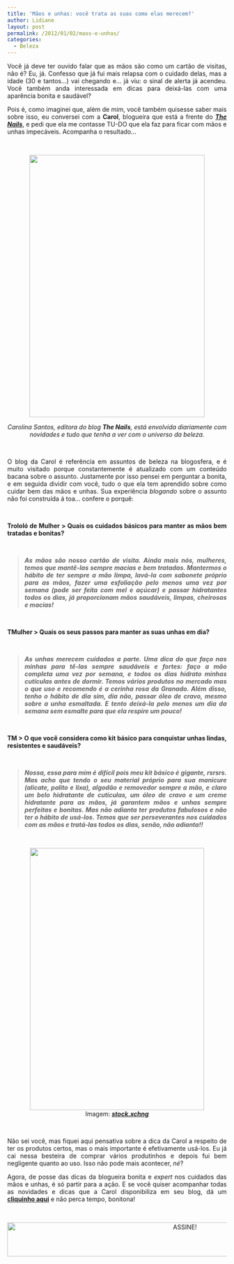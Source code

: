 ```yaml
---
title: 'Mãos e unhas: você trata as suas como elas merecem?'
author: Lidiane
layout: post
permalink: /2012/01/02/maos-e-unhas/
categories:
  - Beleza
---
```

<p style="text-align: justify;">
  Você já deve ter ouvido falar que as mãos são como um cartão de visitas, não é? Eu, já. Confesso que já fui mais relapsa com o cuidado delas, mas a idade (30 e tantos…) vai chegando e… já viu: o sinal de alerta já acendeu. Você também anda interessada em dicas para deixá-las com uma aparência bonita e saudável?
</p>

<p style="text-align: justify;" align="justify">
  Pois é, como imaginei que, além de mim, você também quisesse saber mais sobre isso, eu conversei com a <strong>Carol</strong>, blogueira que está a frente do <strong><em><a href="http://www.thenails.com.br/" target="_blank" rel="noopener noreferrer">The Nails</a></em></strong>, e pedi que ela me contasse TU-DO que ela faz para ficar com mãos e unhas impecáveis. Acompanha o resultado…
</p>

&nbsp;

<p align="center">
  <a href="https://www.trololodemulher.com.br/2011/08/Carol-Santos.jpg"><img class="alignnone size-full wp-image-6788" title="Camera 360" src="https://www.trololodemulher.com.br/2011/08/Carol-Santos.jpg" alt="" width="402" height="600" /></a>
</p>

<p align="center">
  <em>Carolina Santos, editora do blog <strong>The Nails</strong>, está envolvida diariamente com novidades e tudo que tenha a ver com o universo da beleza.</em>
</p>

&nbsp;

<p style="text-align: justify;" align="justify">
  O blog da Carol é referência em assuntos de beleza na blogosfera, e é muito visitado porque constantemente é atualizado com um conteúdo bacana sobre o assunto. Justamente por isso pensei em perguntar a bonita, e em seguida dividir com você, tudo o que ela tem aprendido sobre como cuidar bem das mãos e unhas. Sua experiência <em>blogando</em> sobre o assunto não foi construída á toa… confere o porquê:
</p>

&nbsp;

<p align="justify">
  <strong>Trololó de Mulher > Quais os cuidados básicos para manter as mãos bem tratadas e bonitas?</strong>
</p>

&nbsp;

> <p align="justify">
>   <strong><em>As mãos são nosso cartão de visita. Ainda mais nós, mulheres, temos que mantê-las sempre macias e bem tratadas. Mantermos o hábito de ter sempre a mão limpa, lavá-la com sabonete próprio para as mãos, fazer uma esfoliação pelo menos uma vez por semana (pode ser feita com mel e açúcar) e passar hidratantes todos os dias, já proporcionam mãos saudáveis, limpas, cheirosas e macias!</em></strong>
> </p>

&nbsp;

<p align="justify">
  <strong>TMulher > Quais os seus passos para manter as suas unhas em dia?</strong>
</p>

&nbsp;

> <p align="justify">
>   <strong><em>As unhas merecem cuidados a parte. Uma dica do que faço nas minhas para tê-las sempre saudáveis e fortes: faço a mão completa uma vez por semana, e todos os dias hidrato minhas cutículas antes de dormir. Temos vários produtos no mercado mas o que uso e recomendo é a cerinha rosa da Granado. Além disso, tenho o hábito de dia sim, dia não, passar óleo de cravo, mesmo sobre a unha esmaltada. E tento deixá-la pelo menos um dia da semana sem esmalte para que ela respire um pouco!</em></strong>
> </p>

&nbsp;

<p align="justify">
  <strong>TM > O que você considera como kit básico para conquistar unhas lindas, resistentes e saudáveis?</strong>
</p>

&nbsp;

> <p align="justify">
>   <strong><em>Nossa, essa para mim é difícil pois meu kit básico é gigante, rsrsrs. Mas acho que tendo o seu material próprio para sua manicure (alicate, palito e lixa), algodão e removedor sempre a mão, e claro um belo hidratante de cutículas, um óleo de cravo e um creme hidratante para as mãos, já garantem mãos e unhas sempre perfeitas e bonitas. Mas não adianta ter produtos fabulosos e não ter o hábito de usá-los. Temos que ser perseverantes nos cuidados com as mãos e tratá-las todos os dias, senão, não adianta!!</em></strong>
> </p>

&nbsp;

<p align="center">
  <a href="https://www.trololodemulher.com.br/2011/12/MAOS-E-UNHAS.jpg"><img class="alignnone size-full wp-image-8398" title="MAOS E UNHAS" src="https://www.trololodemulher.com.br/2011/12/MAOS-E-UNHAS.jpg" alt="" width="400" height="600" /></a><br /> Imagem: <strong><a href="http://www.sxc.hu/" target="_blank" rel="noopener noreferrer"><em>stock.xchng</em></a></strong>
</p>

&nbsp;

<p style="text-align: justify;" align="justify">
  Não sei você, mas fiquei aqui pensativa sobre a dica da Carol a respeito de ter os produtos certos, mas o mais importante é efetivamente usá-los. Eu já cai nessa besteira de comprar vários produtinhos e depois fui bem negligente quanto ao uso. Isso não pode mais acontecer, <em>né</em>?
</p>

<p style="text-align: justify;" align="justify">
  Agora, de posse das dicas da blogueira bonita e <em>expert</em> nos cuidados das mãos e unhas, é só partir para a ação. E se você quiser acompanhar todas as novidades e dicas que a Carol disponibiliza em seu blog, dá um <strong><a href="http://www.thenails.com.br/" target="_blank" rel="noopener noreferrer">cliquinho aqui</a></strong> e não perca tempo, bonitona!
</p>

&nbsp;

<p align="center">
  <a href="http://feedburner.google.com/fb/a/mailverify?uri=blogBichaFemea&loc=en_US" target="_blank" rel="noopener noreferrer"><img class="alignnone size-full wp-image-10439" src="https://www.trololodemulher.com.br/2014/09/ASSINE.png" alt="ASSINE!" width="800" height="78" /></a>
</p>